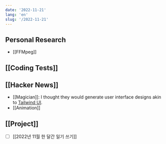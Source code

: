 ```yaml
---
date: '2022-11-21'
lang: 'en'
slug: '/2022-11-21'
---
```


## Personal Research

- [[FFMpeg]]

## [[Coding Tests]]

## [[Hacker News]]

- [[Magician]]: I thought they would generate user interface designs akin to [Tailwind UI](https://tailwindui.com/).
- [[Animation]]

## [[Project]]

- [ ] [[2022년 11월 한 달간 일기 쓰기]]
